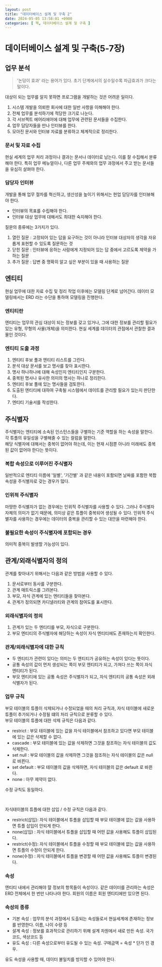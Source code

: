 ```yaml
---
layout: post
title: "데이터베이스 설계 및 구축 2"
date: 2024-05-05 13:58:01 +0900
categories: [ 책, 데이터베이스 설계 및 구축 ]
---
```


# 데이터베이스 설계 및 구축(5-7장)

## 업무 분석

> '논덩이 효과' 라는 용어가 있다. 초기 단계에서의 실수일수록 파급효과가 크다는 말이다.

대상이 되는 업무를 알지 못하면 프로그램을 개발하는 것은 어려운 일이다.

1. 시스템 개발을 의뢰한 회사에 대한 일반 사항을 이해해야 한다.
2. 전체 업무를 분석하기에 적당한 크기로 나눈다.
3. 각 서브젝트 에어리에어에 대해 업무에 관련된 문서들을 수집한다.
4. 업무 담당자들을 만나 인터뷰를 한다.
5. 모아진 문서와 인터뷰 자료를 분류하고 체계적으로 정리한다.

### 문서 및 자료 수집

현실 세계의 업무 처리 과정이나 결과는 문서나 데이터로 남는다. 이를 잘 수집해서 분류해야 한다. 특히 업무 메뉴얼이나, 다른 업무 주체와의 업무 과정에서 주고 받는 문서들을
유심히 살펴야 한다.

### 담당자 인터뷰

개발을 통해 업무 절차를 혁신하고, 생산성을 높이기 위해서는 현업 담당자를 인터뷰해야 한다.

- 인터뷰의 목표를 수립해야 한다.
- 인터뷰 대상 업무에 대해서도 최대한 숙지해야 한다.

질문의 종류에는 3가지가 있다.

1. 열린 질문 : 고정되어 있는 답을 요구하는 것이 아니라 인터뷰 대상자의 생각을 자유롭게 표현할 수 있도록 질문하는 것
2. 닫힌 질문 : 인터뷰에 응하는 사람에게 지정되어 있는 답 중에서 고르도록 제약을 가하는 질문
3. 추가 질문 : 답변 중 명확히 알고 싶은 부분이 있을 때 사용하는 질문

## 엔티티

현실 업무에 대한 자료 수집 및 정리 작업 이후에는 모델링 단계로 넘어간다. 데이터 모델링에서는 ERD 라는 수단을 통하여 모델링을 진행한다.
<br>

### 엔티티란

엔티티는 업무의 관심 대상이 되는 정보를 갖고 있거나, 그에 대한 정보를 관리할 필요가 있는 유형, 무형의 사물(개체)을 의미한다. 현실 세계를 데이터의 관점에서 관찰한 결과물인
것이다.

### 엔티티 도출 과정

1. 엔티티 후보 풀과 엔티티 리스트를 그린다.
2. 분석 대상 문서를 보고 명사를 찾아 표시한다.
3. 명사 하나하나에 대해 속성인지 엔티티인지 구분한다.
4. 중복된 명사나 유사한 의미의 명사는 하나로 정리한다.
5. 엔티티 후보 풀에 있는 명사들을 검토한다.
6. 도출된 엔티티에 대하여 구축될 시스템에서 데이트를 관리할 필요가 있는지 판단한다.
7. 엔티티 기술서를 작성한다.

## 주식별자

주식별자는 엔티티에 소속된 인스턴스들을 구별하는 기준 역할을 하는 속성을 말한다. 각 튜플의 유일성을 구별해줄 수 있는 컬럼을 말한다.
<br />
해당 식별자에 대해서는 중복이 없어야 하는데, 이는 현재 시점뿐 아니라 미래에도 중복된 값이 없어야 한다는 뜻이다.

### 복합 속성으로 이루어진 주식별자

일반적으로 엔티티 이름에 '일별', '기간별' 과 같은 내용이 포함되면 날짜를 포함한 복합 속성을 주식별자로 갖는 경우가 많다.

### 인위적 주식별자

마땅한 주식별자가 없는 경우에는 인위적 주식별자를 사용할 수 있다. 그러나 주식별자 자체의 의미가 없기 때문에, 의미상 같은 튜플이 중복되어 생성될 수 있다. 인위적 주식별자를
사용하는 경우에는 데이터의 중복을 관리할 수 있는 대안을 마련해야 한다.

### 불필요한 속성이 주식별자에 포함되는 경우

의미적 중복이 발생할 가능성이 있다.

## 관계/외래식별자의 정의

관계를 찾아내기 위해서는 다음과 같은 방법을 사용할 수 있다.

1. 문서로부터 동사를 구분한다.
2. 관계 매트릭스를 그려본다.
3. 부모, 자식 관계에 있는 엔티티들을 찾아본다.
4. 관계가 정의되면 카디낼러티와 관계의 참여도를 표시한다.

### 외래식별자의 정의

1. 관계가 있는 두 엔티티를 부모, 자식으로 구분한다.
2. 부모 엔티티의 주식별자에 해당하는 속성이 자식 엔티티에도 존재하는지 확인한다.

### 관계/외래식별자에 대한 규칙

- 두 엔티티가 관련이 있다는 의미는 두 엔티티가 공유하는 속성이 있다는 뜻이다.
- 공통 속성의 값이 먼저 생성되는 쪽이 부모 엔티티가 되고, 가져다 쓰는 쪽이 자식 엔티티가 된다.
- 부모 엔티티에 있는 공통 속성은 주식별자가 되고, 자식 엔티티의 공통 속성은 외래식별자가 된다.

### 업무 규칙

부모 테이블의 튜플이 삭제되거나 수정되었을 때의 처리 규칙과, 자식 테이블에 새로운 튜플이 추가되거나 수정될 떄의 처리 규칙으로 분류할 수 있다.
<br>
부모 테이블의 튜플에 대한 삭제 규칙은 다음과 같다.
- restrict : 부모 테이블에 있는 값을 자식 테이블에서 참조하고 있다면 부모 테이블에 있는 값은 삭제할 수 없다.
- cascade : 부모 테이블에 있는 값을 삭제하면 그것을 참조하는 자식 테이블의 값도 삭제한다.
- set null : 부모 테이블의 값을 삭제하면 그것을 참조하는 자식 테이블의 값은 null 로 바뀐다.
- set default : 부모 테이블의 값을 삭제하면, 자식 테이블의 값은 default 로 바뀐다.
- none : 아무 제약이 없다.

수정 규칙도 동일하다.

<br>

자식테이블의 튜플에 대한 삽입 / 수정 규칙은 다음과 같다.

- restrict(삽입): 자식 테이블에서 튜플을 삽입할 때 부모 테이블에 없는 값을 사용하면 튜플 삽입이 안되게 한다.
- none(삽입) : 자식 테이블에서 튜플을 삽입할 때 어떤 값을 사용해도 튜플이 삽입된다.
- restrict(수정): 자식 테이블에서 튜플을 수정할 때 부모 테이블에 없는 값을 사용하면 튜플의 수정이 안되게 한다.
- none(수정) : 자식 테이블에서 튜플을 변경할 때 어떤 값을 사용해도 튜플이 변경된다.

### 속성

엔티티 내에서 관리해야 햘 정보의 항목들이 속성이다. 같은 데이터를 관리하는 속성은 ERD 전체에서 한 번만 나타나야 한다. 회원의 이름은 회원 엔티티에만 있으면 된다.

### 속성의 종류

- 기본 속성 : 업무의 분석 과정에서 도출되는 속성들로서 현실세계에 존재하는 정보를 반영한다. 이름, 나이 수량 등
- 설계 속성 : 정보를 효과적으로 관리하기 위해 설계 차원에서 새로 만든 속성. 국가코드, 색상코드 등
- 유도 속성 : 다른 속성으로부터 유도될 수 있는 속성. 구매금액 = 속성 * 단가 인 경우.

유도 속성을 사용할 때, 데이터 불일치를 방지할 수 있어야 한다.
